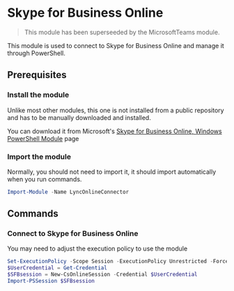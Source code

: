 # Skype for Business Online

> This module has been superseeded by the MicrosoftTeams module.

This module is used to connect to Skype for Business Online and manage it through PowerShell.

## Prerequisites

### Install the module

Unlike most other modules, this one is not installed from a public repository and has to be manually downloaded and installed.

You can download it from Microsoft's [Skype for Business Online, Windows PowerShell Module](https://www.microsoft.com/en-us/download/details.aspx?id=39366) page

### Import the module

Normally, you should not need to import it, it should import automatically when you run commands.

```PowerShell
Import-Module -Name LyncOnlineConnector
```

## Commands

### Connect to Skype for Business Online

You may need to adjust the execution policy to use the module

```PowerShell
Set-ExecutionPolicy -Scope Session -ExecutionPolicy Unrestricted -Force
$UserCredential = Get-Credential
$SFBsession = New-CsOnlineSession -Credential $UserCredential
Import-PSSession $SFBsession
```
